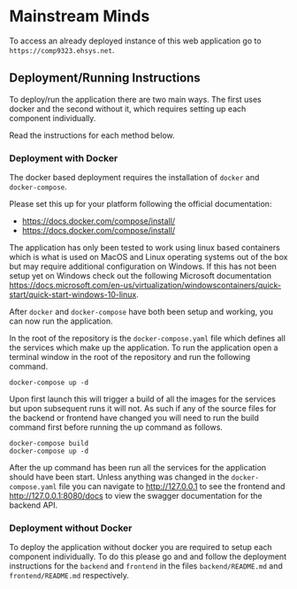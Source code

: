 # Mainstream Minds

To access an already deployed instance of this web application go to `https://comp9323.ehsys.net`.

## Deployment/Running Instructions

To deploy/run the application there are two main ways. The first uses
docker and the second without it, which requires setting up each component individually.

Read the instructions for each method below.

### Deployment with Docker

The docker based deployment requires the installation of `docker` and `docker-compose`.

Please set this up for your platform following the official documentation:
- <https://docs.docker.com/compose/install/>
- <https://docs.docker.com/compose/install/>

The application has only been tested to work using linux based containers which is what is
used on MacOS and Linux operating systems out of the box but may require additional configuration
on Windows. If this has not been setup yet on Windows check out the following Microsoft documentation
<https://docs.microsoft.com/en-us/virtualization/windowscontainers/quick-start/quick-start-windows-10-linux>.

After `docker` and `docker-compose` have both been setup and working, you can now run the application.

In the root of the repository is the `docker-compose.yaml` file which defines all the services which make
up the application. To run the application open a terminal window in the root of the repository and run
the following command.

```shell
docker-compose up -d
```

Upon first launch this will trigger a build of all the images for the services but upon subsequent
runs it will not. As such if any of the source files for the backend or frontend have changed
you will need to run the build command first before running the up command as follows.

```shell
docker-compose build
docker-compose up -d
```

After the up command has been run all the services for the application should have been start.
Unless anything was changed in the `docker-compose.yaml` file you can navigate to 
<http://127.0.0.1> to see the frontend and <http://127.0.0.1:8080/docs> to view the swagger 
documentation for the backend API.

### Deployment without Docker

To deploy the application without docker you are required to setup each component individually.
To do this please go and and follow the deployment instructions for the `backend` and `frontend` in
the files `backend/README.md` and `frontend/README.md` respectively.
